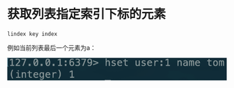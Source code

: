 # 获取列表指定索引下标的元素

```text
lindex key index
```

例如当前列表最后一个元素为a：

![](../../.gitbook/assets/image%20%2883%29.png)

